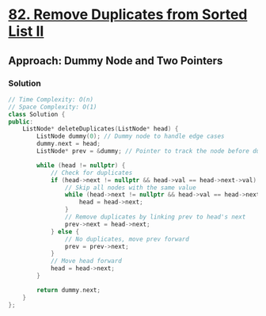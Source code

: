 # [82. Remove Duplicates from Sorted List II](https://leetcode.com/problems/remove-duplicates-from-sorted-list-ii/)

## Approach: Dummy Node and Two Pointers

### Solution
```cpp
// Time Complexity: O(n)
// Space Complexity: O(1)
class Solution {
public:
    ListNode* deleteDuplicates(ListNode* head) {
        ListNode dummy(0); // Dummy node to handle edge cases
        dummy.next = head;
        ListNode* prev = &dummy; // Pointer to track the node before duplicates

        while (head != nullptr) {
            // Check for duplicates
            if (head->next != nullptr && head->val == head->next->val) {
                // Skip all nodes with the same value
                while (head->next != nullptr && head->val == head->next->val) {
                    head = head->next;
                }
                // Remove duplicates by linking prev to head's next
                prev->next = head->next;
            } else {
                // No duplicates, move prev forward
                prev = prev->next;
            }
            // Move head forward
            head = head->next;
        }

        return dummy.next;
    }
};
```

